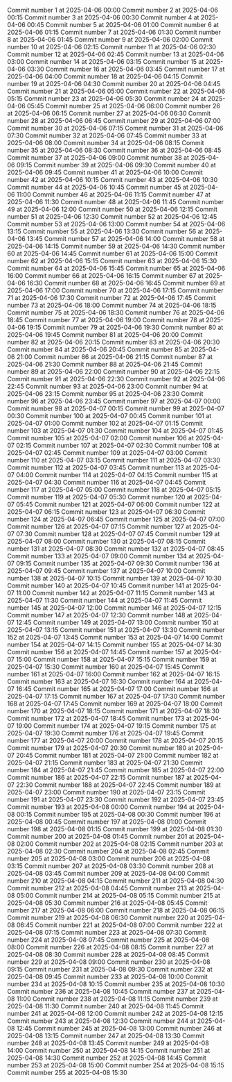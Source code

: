 
Commit number 1 at 2025-04-06 00:00
Commit number 2 at 2025-04-06 00:15
Commit number 3 at 2025-04-06 00:30
Commit number 4 at 2025-04-06 00:45
Commit number 5 at 2025-04-06 01:00
Commit number 6 at 2025-04-06 01:15
Commit number 7 at 2025-04-06 01:30
Commit number 8 at 2025-04-06 01:45
Commit number 9 at 2025-04-06 02:00
Commit number 10 at 2025-04-06 02:15
Commit number 11 at 2025-04-06 02:30
Commit number 12 at 2025-04-06 02:45
Commit number 13 at 2025-04-06 03:00
Commit number 14 at 2025-04-06 03:15
Commit number 15 at 2025-04-06 03:30
Commit number 16 at 2025-04-06 03:45
Commit number 17 at 2025-04-06 04:00
Commit number 18 at 2025-04-06 04:15
Commit number 19 at 2025-04-06 04:30
Commit number 20 at 2025-04-06 04:45
Commit number 21 at 2025-04-06 05:00
Commit number 22 at 2025-04-06 05:15
Commit number 23 at 2025-04-06 05:30
Commit number 24 at 2025-04-06 05:45
Commit number 25 at 2025-04-06 06:00
Commit number 26 at 2025-04-06 06:15
Commit number 27 at 2025-04-06 06:30
Commit number 28 at 2025-04-06 06:45
Commit number 29 at 2025-04-06 07:00
Commit number 30 at 2025-04-06 07:15
Commit number 31 at 2025-04-06 07:30
Commit number 32 at 2025-04-06 07:45
Commit number 33 at 2025-04-06 08:00
Commit number 34 at 2025-04-06 08:15
Commit number 35 at 2025-04-06 08:30
Commit number 36 at 2025-04-06 08:45
Commit number 37 at 2025-04-06 09:00
Commit number 38 at 2025-04-06 09:15
Commit number 39 at 2025-04-06 09:30
Commit number 40 at 2025-04-06 09:45
Commit number 41 at 2025-04-06 10:00
Commit number 42 at 2025-04-06 10:15
Commit number 43 at 2025-04-06 10:30
Commit number 44 at 2025-04-06 10:45
Commit number 45 at 2025-04-06 11:00
Commit number 46 at 2025-04-06 11:15
Commit number 47 at 2025-04-06 11:30
Commit number 48 at 2025-04-06 11:45
Commit number 49 at 2025-04-06 12:00
Commit number 50 at 2025-04-06 12:15
Commit number 51 at 2025-04-06 12:30
Commit number 52 at 2025-04-06 12:45
Commit number 53 at 2025-04-06 13:00
Commit number 54 at 2025-04-06 13:15
Commit number 55 at 2025-04-06 13:30
Commit number 56 at 2025-04-06 13:45
Commit number 57 at 2025-04-06 14:00
Commit number 58 at 2025-04-06 14:15
Commit number 59 at 2025-04-06 14:30
Commit number 60 at 2025-04-06 14:45
Commit number 61 at 2025-04-06 15:00
Commit number 62 at 2025-04-06 15:15
Commit number 63 at 2025-04-06 15:30
Commit number 64 at 2025-04-06 15:45
Commit number 65 at 2025-04-06 16:00
Commit number 66 at 2025-04-06 16:15
Commit number 67 at 2025-04-06 16:30
Commit number 68 at 2025-04-06 16:45
Commit number 69 at 2025-04-06 17:00
Commit number 70 at 2025-04-06 17:15
Commit number 71 at 2025-04-06 17:30
Commit number 72 at 2025-04-06 17:45
Commit number 73 at 2025-04-06 18:00
Commit number 74 at 2025-04-06 18:15
Commit number 75 at 2025-04-06 18:30
Commit number 76 at 2025-04-06 18:45
Commit number 77 at 2025-04-06 19:00
Commit number 78 at 2025-04-06 19:15
Commit number 79 at 2025-04-06 19:30
Commit number 80 at 2025-04-06 19:45
Commit number 81 at 2025-04-06 20:00
Commit number 82 at 2025-04-06 20:15
Commit number 83 at 2025-04-06 20:30
Commit number 84 at 2025-04-06 20:45
Commit number 85 at 2025-04-06 21:00
Commit number 86 at 2025-04-06 21:15
Commit number 87 at 2025-04-06 21:30
Commit number 88 at 2025-04-06 21:45
Commit number 89 at 2025-04-06 22:00
Commit number 90 at 2025-04-06 22:15
Commit number 91 at 2025-04-06 22:30
Commit number 92 at 2025-04-06 22:45
Commit number 93 at 2025-04-06 23:00
Commit number 94 at 2025-04-06 23:15
Commit number 95 at 2025-04-06 23:30
Commit number 96 at 2025-04-06 23:45
Commit number 97 at 2025-04-07 00:00
Commit number 98 at 2025-04-07 00:15
Commit number 99 at 2025-04-07 00:30
Commit number 100 at 2025-04-07 00:45
Commit number 101 at 2025-04-07 01:00
Commit number 102 at 2025-04-07 01:15
Commit number 103 at 2025-04-07 01:30
Commit number 104 at 2025-04-07 01:45
Commit number 105 at 2025-04-07 02:00
Commit number 106 at 2025-04-07 02:15
Commit number 107 at 2025-04-07 02:30
Commit number 108 at 2025-04-07 02:45
Commit number 109 at 2025-04-07 03:00
Commit number 110 at 2025-04-07 03:15
Commit number 111 at 2025-04-07 03:30
Commit number 112 at 2025-04-07 03:45
Commit number 113 at 2025-04-07 04:00
Commit number 114 at 2025-04-07 04:15
Commit number 115 at 2025-04-07 04:30
Commit number 116 at 2025-04-07 04:45
Commit number 117 at 2025-04-07 05:00
Commit number 118 at 2025-04-07 05:15
Commit number 119 at 2025-04-07 05:30
Commit number 120 at 2025-04-07 05:45
Commit number 121 at 2025-04-07 06:00
Commit number 122 at 2025-04-07 06:15
Commit number 123 at 2025-04-07 06:30
Commit number 124 at 2025-04-07 06:45
Commit number 125 at 2025-04-07 07:00
Commit number 126 at 2025-04-07 07:15
Commit number 127 at 2025-04-07 07:30
Commit number 128 at 2025-04-07 07:45
Commit number 129 at 2025-04-07 08:00
Commit number 130 at 2025-04-07 08:15
Commit number 131 at 2025-04-07 08:30
Commit number 132 at 2025-04-07 08:45
Commit number 133 at 2025-04-07 09:00
Commit number 134 at 2025-04-07 09:15
Commit number 135 at 2025-04-07 09:30
Commit number 136 at 2025-04-07 09:45
Commit number 137 at 2025-04-07 10:00
Commit number 138 at 2025-04-07 10:15
Commit number 139 at 2025-04-07 10:30
Commit number 140 at 2025-04-07 10:45
Commit number 141 at 2025-04-07 11:00
Commit number 142 at 2025-04-07 11:15
Commit number 143 at 2025-04-07 11:30
Commit number 144 at 2025-04-07 11:45
Commit number 145 at 2025-04-07 12:00
Commit number 146 at 2025-04-07 12:15
Commit number 147 at 2025-04-07 12:30
Commit number 148 at 2025-04-07 12:45
Commit number 149 at 2025-04-07 13:00
Commit number 150 at 2025-04-07 13:15
Commit number 151 at 2025-04-07 13:30
Commit number 152 at 2025-04-07 13:45
Commit number 153 at 2025-04-07 14:00
Commit number 154 at 2025-04-07 14:15
Commit number 155 at 2025-04-07 14:30
Commit number 156 at 2025-04-07 14:45
Commit number 157 at 2025-04-07 15:00
Commit number 158 at 2025-04-07 15:15
Commit number 159 at 2025-04-07 15:30
Commit number 160 at 2025-04-07 15:45
Commit number 161 at 2025-04-07 16:00
Commit number 162 at 2025-04-07 16:15
Commit number 163 at 2025-04-07 16:30
Commit number 164 at 2025-04-07 16:45
Commit number 165 at 2025-04-07 17:00
Commit number 166 at 2025-04-07 17:15
Commit number 167 at 2025-04-07 17:30
Commit number 168 at 2025-04-07 17:45
Commit number 169 at 2025-04-07 18:00
Commit number 170 at 2025-04-07 18:15
Commit number 171 at 2025-04-07 18:30
Commit number 172 at 2025-04-07 18:45
Commit number 173 at 2025-04-07 19:00
Commit number 174 at 2025-04-07 19:15
Commit number 175 at 2025-04-07 19:30
Commit number 176 at 2025-04-07 19:45
Commit number 177 at 2025-04-07 20:00
Commit number 178 at 2025-04-07 20:15
Commit number 179 at 2025-04-07 20:30
Commit number 180 at 2025-04-07 20:45
Commit number 181 at 2025-04-07 21:00
Commit number 182 at 2025-04-07 21:15
Commit number 183 at 2025-04-07 21:30
Commit number 184 at 2025-04-07 21:45
Commit number 185 at 2025-04-07 22:00
Commit number 186 at 2025-04-07 22:15
Commit number 187 at 2025-04-07 22:30
Commit number 188 at 2025-04-07 22:45
Commit number 189 at 2025-04-07 23:00
Commit number 190 at 2025-04-07 23:15
Commit number 191 at 2025-04-07 23:30
Commit number 192 at 2025-04-07 23:45
Commit number 193 at 2025-04-08 00:00
Commit number 194 at 2025-04-08 00:15
Commit number 195 at 2025-04-08 00:30
Commit number 196 at 2025-04-08 00:45
Commit number 197 at 2025-04-08 01:00
Commit number 198 at 2025-04-08 01:15
Commit number 199 at 2025-04-08 01:30
Commit number 200 at 2025-04-08 01:45
Commit number 201 at 2025-04-08 02:00
Commit number 202 at 2025-04-08 02:15
Commit number 203 at 2025-04-08 02:30
Commit number 204 at 2025-04-08 02:45
Commit number 205 at 2025-04-08 03:00
Commit number 206 at 2025-04-08 03:15
Commit number 207 at 2025-04-08 03:30
Commit number 208 at 2025-04-08 03:45
Commit number 209 at 2025-04-08 04:00
Commit number 210 at 2025-04-08 04:15
Commit number 211 at 2025-04-08 04:30
Commit number 212 at 2025-04-08 04:45
Commit number 213 at 2025-04-08 05:00
Commit number 214 at 2025-04-08 05:15
Commit number 215 at 2025-04-08 05:30
Commit number 216 at 2025-04-08 05:45
Commit number 217 at 2025-04-08 06:00
Commit number 218 at 2025-04-08 06:15
Commit number 219 at 2025-04-08 06:30
Commit number 220 at 2025-04-08 06:45
Commit number 221 at 2025-04-08 07:00
Commit number 222 at 2025-04-08 07:15
Commit number 223 at 2025-04-08 07:30
Commit number 224 at 2025-04-08 07:45
Commit number 225 at 2025-04-08 08:00
Commit number 226 at 2025-04-08 08:15
Commit number 227 at 2025-04-08 08:30
Commit number 228 at 2025-04-08 08:45
Commit number 229 at 2025-04-08 09:00
Commit number 230 at 2025-04-08 09:15
Commit number 231 at 2025-04-08 09:30
Commit number 232 at 2025-04-08 09:45
Commit number 233 at 2025-04-08 10:00
Commit number 234 at 2025-04-08 10:15
Commit number 235 at 2025-04-08 10:30
Commit number 236 at 2025-04-08 10:45
Commit number 237 at 2025-04-08 11:00
Commit number 238 at 2025-04-08 11:15
Commit number 239 at 2025-04-08 11:30
Commit number 240 at 2025-04-08 11:45
Commit number 241 at 2025-04-08 12:00
Commit number 242 at 2025-04-08 12:15
Commit number 243 at 2025-04-08 12:30
Commit number 244 at 2025-04-08 12:45
Commit number 245 at 2025-04-08 13:00
Commit number 246 at 2025-04-08 13:15
Commit number 247 at 2025-04-08 13:30
Commit number 248 at 2025-04-08 13:45
Commit number 249 at 2025-04-08 14:00
Commit number 250 at 2025-04-08 14:15
Commit number 251 at 2025-04-08 14:30
Commit number 252 at 2025-04-08 14:45
Commit number 253 at 2025-04-08 15:00
Commit number 254 at 2025-04-08 15:15
Commit number 255 at 2025-04-08 15:30